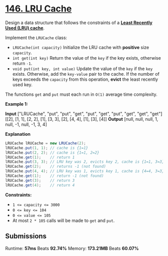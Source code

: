 # [146. LRU Cache](https://leetcode.com/problems/lru-cache/)


Design a data structure that follows the constraints of a  **[Least Recently Used (LRU) cache](https://en.wikipedia.org/wiki/Cache_replacement_policies#LRU)**.

Implement the  `LRUCache`  class:

-   `LRUCache(int capacity)`  Initialize the LRU cache with  **positive**  size  `capacity`.
-   `int get(int key)`  Return the value of the  `key`  if the key exists, otherwise return  `-1`.
-   `void put(int key, int value)`  Update the value of the  `key`  if the  `key`  exists. Otherwise, add the  `key-value`  pair to the cache. If the number of keys exceeds the  `capacity`  from this operation,  **evict**  the least recently used key.

The functions  `get`  and  `put`  must each run in  `O(1)`  average time complexity.

**Example 1:**

**Input**
["LRUCache", "put", "put", "get", "put", "get", "put", "get", "get", "get"]
[[2], [1, 1], [2, 2], [1], [3, 3], [2], [4, 4], [1], [3], [4]]
**Output**
[null, null, null, 1, null, -1, null, -1, 3, 4]

**Explanation**
```java
LRUCache lRUCache = new LRUCache(2);
lRUCache.put(1, 1); // cache is {1=1}
lRUCache.put(2, 2); // cache is {1=1, 2=2}
lRUCache.get(1);    // return 1
lRUCache.put(3, 3); // LRU key was 2, evicts key 2, cache is {1=1, 3=3}
lRUCache.get(2);    // returns -1 (not found)
lRUCache.put(4, 4); // LRU key was 1, evicts key 1, cache is {4=4, 3=3}
lRUCache.get(1);    // return -1 (not found)
lRUCache.get(3);    // return 3
lRUCache.get(4);    // return 4
```
**Constraints:**

-   `1 <= capacity <= 3000`
-   `0 <= key <= 104`
-   `0 <= value <= 105`
-   At most  `2 * 105`  calls will be made to  `get`  and  `put`.

## Submissions

Runtime:
 **57ms** Beats **92.74%**
Memory:
 **173.21MB**  Beats **60.07%**